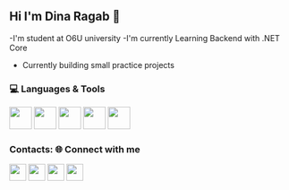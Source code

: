 ## Hi I'm Dina Ragab 👋
-I'm student at O6U university
-I'm currently Learning Backend with .NET Core  
- Currently building small practice projects
### 💻 Languages & Tools  

[<img src="https://cdn.simpleicons.org/cplusplus/00599C" width="40"/>](https://isocpp.org/) 
[<img src="https://cdn.simpleicons.org/csharp/239120" width="40"/>](https://learn.microsoft.com/en-us/dotnet/csharp/) 
[<img src="https://cdn.simpleicons.org/html5/E34F26" width="40"/>](https://developer.mozilla.org/en-US/docs/Web/HTML) 
[<img src="https://cdn.simpleicons.org/css3/1572B6" width="40"/>](https://developer.mozilla.org/en-US/docs/Web/CSS) 
[<img src="https://cdn.simpleicons.org/microsoftsqlserver/CC2927" width="40"/>](https://www.microsoft.com/en-us/sql-server)

### Contacts: 🌐 Connect with me  

[<img src="https://cdn.simpleicons.org/linkedin/0A66C2" width="30"/>](https://www.linkedin.com/in/dina-ragab-7a263a298/) 
[<img src="https://cdn.simpleicons.org/codeforces/1F8ACB" width="30"/>](https://codeforces.com/profile/Dina.ragab) 
[<img src="https://cdn.simpleicons.org/facebook/0866FF" width="30"/>](https://www.facebook.com/share/1BKMZVs7tg/) 
[<img src="https://cdn.simpleicons.org/gmail/EA4335" width="30"/>](mailto:dinaragab982005@gmail.com)

<!--
**DinaRagab98/DinaRagab98** is a ✨ _special_ ✨ repository because its `README.md` (this file) appears on your GitHub profile.

Here are some ideas to get you started:

- 🔭 I’m currently working on ...
- 🌱 I’m currently learning ...
- 👯 I’m looking to collaborate on ...
- 🤔 I’m looking for help with ...
- 💬 Ask me about ...
- 📫 How to reach me: ...
- 😄 Pronouns: ...
- ⚡ Fun fact: ...
-->
